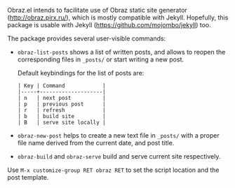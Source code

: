 Obraz.el intends to facilitate use of Obraz static site
generator (http://obraz.pirx.ru/), which is mostly compatible
with Jekyll.  Hopefully, this package is usable with Jekyll
(https://github.com/mojombo/jekyll) too.

The package provides several user-visible commands:

  * `obraz-list-posts` shows a list of written posts, and allows to
    reopen the corresponding files in `_posts/` or start writing a new
    post.

    Default keybindings for the list of posts are:

        | Key | Command            |
        |-----+--------------------|
        | n   | next post          |
        | p   | previous post      |
        | r   | refresh            |
        | b   | build site         |
        | B   | serve site locally |

  * `obraz-new-post` helps to create a new text file in `_posts/` with
    a proper file name derived from the current date, and post title.

  * `obraz-build` and `obraz-serve` build and serve current site
    respectively.

Use `M-x customize-group RET obraz RET` to set the script location
and the post template.
